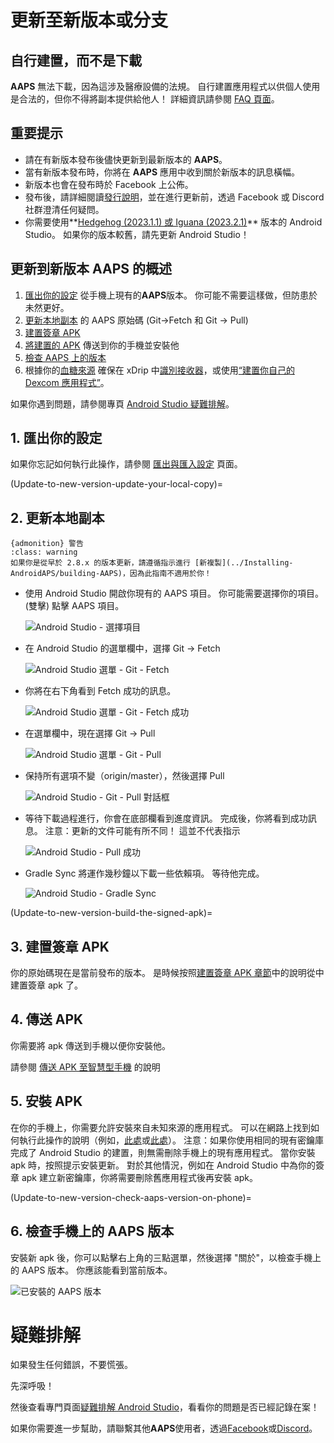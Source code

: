 # 更新至新版本或分支

## 自行建置，而不是下載

**AAPS** 無法下載，因為這涉及醫療設備的法規。 自行建置應用程式以供個人使用是合法的，但你不得將副本提供給他人！ 詳細資訊請參閱 [FAQ 頁面](../Getting-Started/FAQ.md)。

## 重要提示

* 請在有新版本發布後儘快更新到最新版本的 **AAPS**。
* 當有新版本發布時，你將在 **AAPS** 應用中收到關於新版本的訊息橫幅。
* 新版本也會在發布時於 Facebook 上公佈。
* 發布後，請詳細閱讀[發行說明](../Installing-AndroidAPS/Releasenotes.md)，並在進行更新前，透過 Facebook 或 Discord 社群澄清任何疑問。
* 你需要使用**[Hedgehog (2023.1.1) 或 Iguana (2023.2.1)](https://developer.android.com/studio/)** 版本的 Android Studio。 如果你的版本較舊，請先更新 Android Studio！ 

## 更新到新版本 AAPS 的概述

1. [匯出你的設定](../Usage/ExportImportSettings-export-settings) 從手機上現有的**AAPS**版本。 你可能不需要這樣做，但防患於未然更好。
2. [更新本地副本](Update-to-new-version-update-your-local-copy) 的 AAPS 原始碼 (Git->Fetch 和 Git -> Pull)
3. [建置簽章 APK](Update-to-new-version-build-the-signed-apk)
4. [將建置的 APK](Building-APK-transfer-apk-to-smartphone) 傳送到你的手機並安裝他
5. [檢查 AAPS 上的版本](Update-to-new-version-check-aaps-version-on-phone)
6. 根據你的[血糖來源](../Configuration/BG-Source.md) 確保在 xDrip 中[識別接收器](xdrip-identify-receiver)，或使用[“建置你自己的 Dexcom 應用程式”](DexcomG6-if-using-g6-with-build-your-own-dexcom-app)。

如果你遇到問題，請參閱專頁 [Android Studio 疑難排解](../Installing-AndroidAPS/troubleshooting_androidstudio)。

## 1. 匯出你的設定

如果你忘記如何執行此操作，請參閱 [匯出與匯入設定](ExportImportSettings-export-settings) 頁面。

(Update-to-new-version-update-your-local-copy)=

## 2. 更新本地副本

    {admonition} 警告
    :class: warning
    如果你是從早於 2.8.x 的版本更新，請遵循指示進行 [新複製](../Installing-AndroidAPS/building-AAPS)，因為此指南不適用於你！

* 使用 Android Studio 開啟你現有的 AAPS 項目。 你可能需要選擇你的項目。 (雙擊) 點擊 AAPS 項目。
    
    ![Android Studio - 選擇項目](../images/update/01_ProjectSelection.png)

* 在 Android Studio 的選單欄中，選擇 Git -> Fetch
    
    ![Android Studio 選單 - Git - Fetch](../images/update/02_GitFetch.png)

* 你將在右下角看到 Fetch 成功的訊息。
    
    ![Android Studio 選單 - Git - Fetch 成功](../images/update/03_GitFetchSuccessful.png)

* 在選單欄中，現在選擇 Git -> Pull
    
    ![Android Studio 選單 - Git - Pull](../images/update/04_GitPull.png)

* 保持所有選項不變（origin/master），然後選擇 Pull
    
    ![Android Studio - Git - Pull 對話框](../images/update/05_GitPullOptions.png)

* 等待下載過程進行，你會在底部欄看到進度資訊。 完成後，你將看到成功訊息。 注意：更新的文件可能有所不同！ 這並不代表指示
    
    ![Android Studio - Pull 成功](../images/update/06_GitPullSuccess.png)

* Gradle Sync 將運作幾秒鐘以下載一些依賴項。 等待他完成。
    
    ![Android Studio - Gradle Sync](../images/studioSetup/40_BackgroundTasks.png)

(Update-to-new-version-build-the-signed-apk)=

## 3. 建置簽章 APK

你的原始碼現在是當前發布的版本。 是時候按照[建置簽章 APK 章節](Building-APK-generate-signed-apk)中的說明從中建置簽章 apk 了。

## 4. 傳送 APK

你需要將 apk 傳送到手機以便你安裝他。

請參閱 [傳送 APK 至智慧型手機](Building-APK-transfer-apk-to-smartphone) 的說明

## 5. 安裝 APK

在你的手機上，你需要允許安裝來自未知來源的應用程式。 可以在網路上找到如何執行此操作的說明（例如，[此處](https://www.expressvpn.com/de/support/vpn-setup/enable-apk-installs-android/)或[此處](https://www.androidcentral.com/unknown-sources)）。 注意：如果你使用相同的現有密鑰庫完成了 Android Studio 的建置，則無需刪除手機上的現有應用程式。 當你安裝 apk 時，按照提示安裝更新。 對於其他情況，例如在 Android Studio 中為你的簽章 apk 建立新密鑰庫，你將需要刪除舊應用程式後再安裝 apk。

(Update-to-new-version-check-aaps-version-on-phone)=

## 6. 檢查手機上的 AAPS 版本

安裝新 apk 後，你可以點擊右上角的三點選單，然後選擇 "關於"，以檢查手機上的 AAPS 版本。 你應該能看到當前版本。

![已安裝的 AAPS 版本](../images/Update_VersionCheck282.png)

# 疑難排解

如果發生任何錯誤，不要慌張。

先深呼吸！

然後查看專門頁面[疑難排解 Android Studio](../Installing-AndroidAPS/troubleshooting_androidstudio)，看看你的問題是否已經記錄在案！

如果你需要進一步幫助，請聯繫其他**AAPS**使用者，透過[Facebook](https://www.facebook.com/groups/AndroidAPSUsers)或[Discord](https://discord.gg/4fQUWHZ4Mw)。